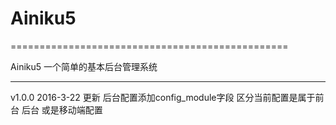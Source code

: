 # Ainiku5
================================================

Ainiku5
一个简单的基本后台管理系统

---------------------
v1.0.0 2016-3-22  更新
后台配置添加config_module字段 区分当前配置是属于前台 后台 或是移动端配置
